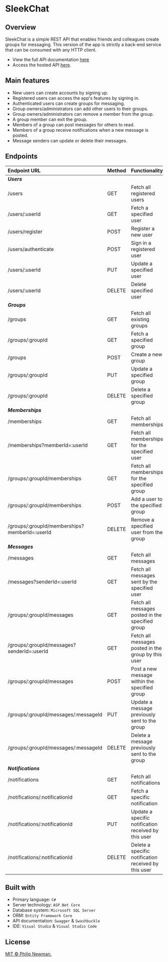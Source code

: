 # SleekChat

<!-- Include relevant badges here -->


## Overview
SleekChat is a simple REST API that enables friends and colleagues create groups for messaging. 
This version of the app is strictly a back-end service that can be consumed with any HTTP client. 

- View the full API documentation [here](/apidocs)  
- Access the hosted API [here](/api).


## Main features
- New users can create accounts by signing up.
- Registered users can access the app's features by signing in.
- Authenticated users can create groups for messaging.
- Group owners/administrators can add other users to their groups.
- Group owners/administrators can remove a member from the group.
- A group member can exit the group.
- Members of a group can post messages for others to read.
- Members of a group receive notifications when a new message is posted.
- Message senders can update or delete their messages.


## Endpoints

| Endpoint URL       | Method    | Functionality   |
| :----------------- | :------------- | :-------------- |
| **_Users_**          |        |                               |
| /users               | GET    | Fetch all registered users    |  
| /users/:userId       | GET    | Fetch a specified user    |
| /users/register      | POST   | Register a new user    |  
| /users/authenticate  | POST   | Sign in a registered user  |  
| /users/:userId       | PUT    | Update a specified user    |
| /users/:userId       | DELETE | Delete specified user    |
| **_Groups_**         |        |                               |
| /groups              | GET    | Fetch all existing groups |  
| /groups/:groupId     | GET    | Fetch a specified group |
| /groups              | POST   | Create a new group |  
| /groups/:groupId     | PUT    | Update a specified group |
| /groups/:groupId     | DELETE | Delete a specified group |
| **_Memberships_**                             |        |                               |
| /memberships                                  | GET    | Fetch all memberships |  
| /memberships?memberId=:userId                 | GET    | Fetch all memberships for the specified user |  
| /groups/:groupId/memberships                  | GET    | Fetch all memberships for the specified group |
| /groups/:groupId/memberships                  | POST   | Add a user to the specified group |  
| /groups/:groupId/memberships?memberId=:userId | DELETE | Remove a specified user from the group |
| **_Messages_**                             |        |                               |
| /messages                                  | GET    | Fetch all messages |  
| /messages?senderId=:userId                 | GET    | Fetch all messages sent by the specified user |  
| /groups/:groupId/messages                  | GET    | Fetch all messages posted in the specified group |
| /groups/:groupId/messages?senderId=:userId | GET    | Fetch all messages posted in the group by this user |
| /groups/:groupId/messages                  | POST   | Post a new message within the specified group |  
| /groups/:groupId/messages/:messageId       | PUT    | Update a message previously sent to the group |
| /groups/:groupId/messages/:messageId       | DELETE |  Delete a message previously sent to the group |
| **_Notifications_**             |        |                               |
| /notifications                  | GET    | Fetch all notifications |  
| /notifications/:notificationId  | GET    | Fetch a specific notification |
| /notifications/:notificationId  | PUT    | Update a specific notification received by this user |
| /notifications/:notificationId  | DELETE | Delete a specific notification received by this user |


## Built with

- Primary language: ```C#``` 
- Server technology: ```ASP.Net Core```
- Database system: ```Microsoft SQL Server```
- ORM: ```Entity Framework Core```
- API documentation: ```Swagger``` & ```Swashbuckle```
- IDE: ```Visual Studio``` & ```Visual Studio Code```


## License
[MIT © Philip Newman.](../LICENSE)
